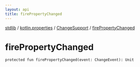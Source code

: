 ```yaml
---
layout: api
title: firePropertyChanged
---
```

[stdlib](../../index.md) / [kotlin.properties](../index.md) / [ChangeSupport](index.md) / [firePropertyChanged](firePropertyChanged.md)

# firePropertyChanged

```
protected fun firePropertyChanged(event: ChangeEvent): Unit
```
